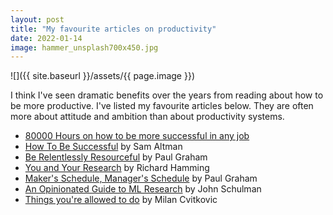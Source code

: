 ```yaml
---
layout: post
title: "My favourite articles on productivity"
date: 2022-01-14
image: hammer_unsplash700x450.jpg
---
```

![]({{ site.baseurl }}/assets/{{ page.image }})

I think I've seen dramatic benefits over the years from reading about how to be more productive. I've listed my favourite articles below. They are often more about attitude and ambition than about productivity systems. 
- [80000 Hours on how to be more successful in any job](https://80000hours.org/career-guide/how-to-be-successful/)
- [How To Be Successful](https://blog.samaltman.com/how-to-be-successful) by Sam Altman
- [Be Relentlessly Resourceful](http://www.paulgraham.com/relres.html) by Paul Graham
- [You and Your Research](https://www.cs.utexas.edu/users/dahlin/bookshelf/hamming.html) by Richard Hamming
- [Maker's Schedule, Manager's Schedule](http://www.paulgraham.com/makersschedule.html) by Paul Graham
- [An Opinionated Guide to ML Research](http://joschu.net/blog/opinionated-guide-ml-research.html) by John Schulman
- [Things you're allowed to do](https://milan.cvitkovic.net/writing/things_youre_allowed_to_do/) by Milan Cvitkovic
